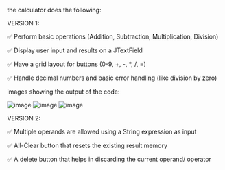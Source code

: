 the calculator does the following:

VERSION 1:

✅ Perform basic operations (Addition, Subtraction, Multiplication, Division)

✅ Display user input and results on a JTextField

✅ Have a grid layout for buttons (0-9, +, -, *, /, =)

✅ Handle decimal numbers and basic error handling (like division by zero)

images showing the output of the code:

![image](https://github.com/user-attachments/assets/bd337ad4-9131-429b-9110-2c72a3ffe37a)
![image](https://github.com/user-attachments/assets/d5abd36e-1f17-4bdb-a438-ca1dab00f260)
![image](https://github.com/user-attachments/assets/261683e2-7e91-4149-9297-08e20e884e79)


VERSION 2:

✅ Multiple operands are allowed using a String expression as input

✅ All-Clear button that resets the existing result memory

✅ A delete button that helps in discarding the current operand/ operator
